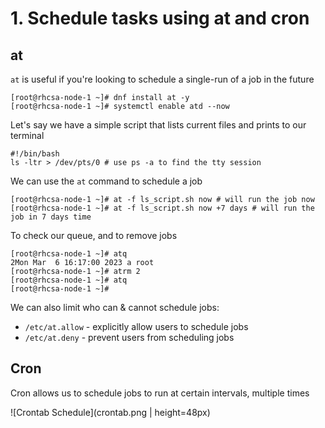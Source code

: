 # 1. Schedule tasks using at and cron

## at
`at` is useful if you're looking to schedule a single-run of a job in the future
```
[root@rhcsa-node-1 ~]# dnf install at -y
[root@rhcsa-node-1 ~]# systemctl enable atd --now
```
Let's say we have a simple script that lists current files and prints to our terminal
```
#!/bin/bash
ls -ltr > /dev/pts/0 # use ps -a to find the tty session
```
We can use the `at` command to schedule a job
```
[root@rhcsa-node-1 ~]# at -f ls_script.sh now # will run the job now
[root@rhcsa-node-1 ~]# at -f ls_script.sh now +7 days # will run the job in 7 days time
```
To check our queue, and to remove jobs
```
[root@rhcsa-node-1 ~]# atq
2Mon Mar  6 16:17:00 2023 a root
[root@rhcsa-node-1 ~]# atrm 2
[root@rhcsa-node-1 ~]# atq
[root@rhcsa-node-1 ~]# 
```
We can also limit who can & cannot schedule jobs:
* `/etc/at.allow` - explicitly allow users to schedule jobs
* `/etc/at.deny` - prevent users from scheduling jobs

## Cron
Cron allows us to schedule jobs to run at certain intervals, multiple times

![Crontab Schedule](crontab.png | height=48px)
